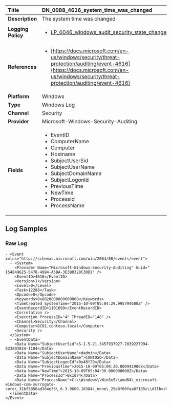 | Title              | DN_0088_4616_system_time_was_changed       |
|:-------------------|:------------------|
| **Description**    | The system time was changed |
| **Logging Policy** | <ul><li>[LP_0046_windows_audit_security_state_change](../Logging_Policies/LP_0046_windows_audit_security_state_change.md)</li></ul> |
| **References**     | <ul><li>[https://docs.microsoft.com/en-us/windows/security/threat-protection/auditing/event-4616](https://docs.microsoft.com/en-us/windows/security/threat-protection/auditing/event-4616)</li></ul> |
| **Platform**       | Windows    |
| **Type**           | Windows Log        |
| **Channel**        | Security     |
| **Provider**       | Microsoft-Windows-Security-Auditing    |
| **Fields**         | <ul><li>EventID</li><li>ComputerName</li><li>Computer</li><li>Hostname</li><li>SubjectUserSid</li><li>SubjectUserName</li><li>SubjectDomainName</li><li>SubjectLogonId</li><li>PreviousTime</li><li>NewTime</li><li>ProcessId</li><li>ProcessName</li></ul> |


## Log Samples

### Raw Log

```
- <Event xmlns="http://schemas.microsoft.com/win/2004/08/events/event">
  - <System>
    <Provider Name="Microsoft-Windows-Security-Auditing" Guid="{54849625-5478-4994-A5BA-3E3B0328C30D}" /> 
    <EventID>4616</EventID> 
    <Version>1</Version> 
    <Level>0</Level> 
    <Task>12288</Task> 
    <Opcode>0</Opcode> 
    <Keywords>0x8020000000000000</Keywords> 
    <TimeCreated SystemTime="2015-10-09T05:04:29.995794600Z" /> 
    <EventRecordID>1101699</EventRecordID> 
    <Correlation /> 
    <Execution ProcessID="4" ThreadID="148" /> 
    <Channel>Security</Channel> 
    <Computer>DC01.contoso.local</Computer> 
    <Security /> 
  </System>
  - <EventData>
    <Data Name="SubjectUserSid">S-1-5-21-3457937927-2839227994-823803824-1104</Data> 
    <Data Name="SubjectUserName">dadmin</Data> 
    <Data Name="SubjectDomainName">CONTOSO</Data> 
    <Data Name="SubjectLogonId">0x48f29</Data> 
    <Data Name="PreviousTime">2015-10-09T05:04:30.000941900Z</Data> 
    <Data Name="NewTime">2015-10-09T05:04:30.000000000Z</Data> 
    <Data Name="ProcessId">0x1074</Data> 
    <Data Name="ProcessName">C:\\Windows\\WinSxS\\amd64\_microsoft-windows-com-surrogate-core\_31bf3856ad364e35\_6.3.9600.16384\_none\_25a8f00faa8f185c\\dllhost.exe</Data> 
  </EventData>
</Event>

```




